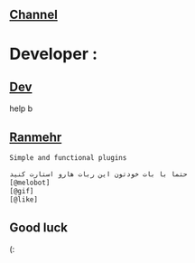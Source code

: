 ## [Channel](https://telegram.me/Sourcesiran)
# Developer :
## [Dev](https://telegram.me/Somerhaider)
help b
## [Ranmehr](https://telegram.me/sudoradmhr021)
```sh
Simple and functional plugins
```
```sh
حتما با بات خودتون این ربات هارو استارت کنید
[@melobot]
[@gif]
[@like]
```
## Good luck
(:
